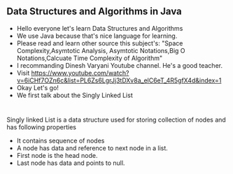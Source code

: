 ## Data Structures and Algorithms in Java
- Hello everyone let's learn Data Structures and Algorithms 
- We use Java because that's nice language for learning.
- Please read and learn other source this subject's: "Space Complexity,Asymtotic Analysis, Asymtotic Notations,Big O Notations,Calcuate Time Complexity of Algorithm"
- I recommanding Dinesh Varyani Youtube channel. He's a good teacher.
- Visit https://www.youtube.com/watch?v=6iCHf7OZn6c&list=PL6Zs6LgrJj3tDXv8a_elC6eT_4R5gfX4d&index=1
- Okay Let's go!
- We first talk about the Singly Linked List 
#
Singly linked List is a data structure used for storing collection of nodes and has following properties
- It contains sequence of nodes
- A node has data and reference to next node in a list.
- First node is the head node.
- Last node has data and points to null.

